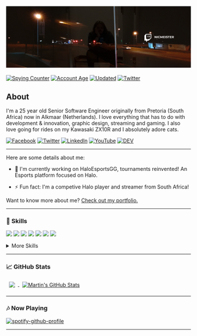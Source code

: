 ### ![Hello Friend, Welcome!](header.png)
[![Spying Counter](https://badges.pufler.dev/visits/NicmeisteR/NicmeisteR?style=for-the-badge&color=e74c3c&logo=github&label=Views+Counter)](https://github.com/NicmeisteR)
[![Account Age](https://badges.pufler.dev/years/NicmeisteR/?style=for-the-badge&color=27a4fb&logo=github&label=Account+Age)](https://github.com/NicmeisteR)
[![Updated](https://badges.pufler.dev/updated/NicmeisteR/NicmeisteR?style=for-the-badge&color=f0f6f9&logo=github&label=Profile+Updated)](https://github.com/NicmeisteR)
[![Twitter](https://img.shields.io/twitter/follow/NicmeistaR?logo=twitter&style=for-the-badge)](https://twitter.com/NicmeistaR)
<!-- [![Twitter Badge](https://img.shields.io/badge/Twitter-Profile-informational?style=flat&logo=twitter&logoColor=white&color=1CA2F1)](https://twitter.com/NicmeistaR)
[![LinkedIn Badge](https://img.shields.io/badge/LinkedIn-Profile-informational?style=flat&logo=linkedin&logoColor=white&color=0D76A8)](https://www.linkedin.com/in/nicolaas-nel/) -->


<!--
**NicmeisteR/NicmeisteR** is a ✨ _special_ ✨ repository because its `README.md` (this file) appears on your GitHub profile.
-->

## About

I'm a 25 year old Senior Software Engineer originally from Pretoria (South Africa) now in Alkmaar (Netherlands). I love everything that has to do with development & innovation, graphic design, streaming and gaming. I also love going for rides on my Kawasaki ZX10R and I absolutely adore cats.

[![Facebook](https://img.shields.io/badge/facebook-%231877F2.svg?&style=for-the-badge&logo=facebook&logoColor=white)](https://facebook.com/nicmstr) [![Twitter](https://img.shields.io/badge/twitter-%231DA1F2.svg?&style=for-the-badge&logo=twitter&logoColor=white)](https://twitter.com/NicmeistaR) [![LinkedIn](https://img.shields.io/badge/linkedin-%230077B5.svg?&style=for-the-badge&logo=linkedin&logoColor=white)](https://linkedin.com/in/Nicolaas-Nel) [![YouTube](https://img.shields.io/badge/youtube-%23FF0000.svg?&style=for-the-badge&logo=youtube&logoColor=white)](https://youtube.com/c/NicmeisteR) [![DEV](https://img.shields.io/badge/DEV-%23000000.svg?&style=for-the-badge&logo=dev.to&logoColor=white)](https://dev.to/NicmeisteR)

---

Here are some details about me:

- 🔭 I'm currently working on HaloEsportsGG, tournaments reinvented! An Esports platform focused on Halo.
<!--
- 🌱 I'm currently learning ...
- 👯 I'm looking to collaborate on ...
- 🤔 I'm looking for help with ...
- 💬 Ask me about ...
-->
- ⚡ Fun fact: I'm a competive Halo player and streamer from South Africa!

Want to know more about me? [Check out my portfolio.](https://nicolaas.dev/)

---

### 💼 Skills

![](https://img.shields.io/badge/Code-Angular-informational?style=flat&logo=angular&logoColor=white&color=4AB197)
![](https://img.shields.io/badge/Code-NextJS-informational?style=flat&logo=nextjs&logoColor=white&color=4AB197)
![](https://img.shields.io/badge/Code-JavaScript-informational?style=flat&logo=JavaScript&logoColor=white&color=4AB197)
![](https://img.shields.io/badge/Code-TypeScript-informational?style=flat&logo=TypeScript&logoColor=white&color=4AB197)
![](https://img.shields.io/badge/Code-CSharp-informational?style=flat&logo=c-sharp&logoColor=white&color=4AB197)
![](https://img.shields.io/badge/Code-.NET-informational?style=flat&logo=.net&logoColor=white&color=4AB197)
![](https://img.shields.io/badge/Code-MongoDB-informational?style=flat&logo=MongoDB&logoColor=white&color=4AB197)

<details>
<summary>More Skills</summary>
<br>

![](https://img.shields.io/badge/Style-CSS-informational?style=flat&logo=css3&logoColor=white&color=4AB197)
![](https://img.shields.io/badge/Style-Tailwind-informational?style=flat&logo=Tailwind-CSS&logoColor=white&color=4AB197)
![](https://img.shields.io/badge/Style-Sass-informational?style=flat&logo=Sass&logoColor=white&color=4AB197)
![](https://img.shields.io/badge/Style-Stylus-informational?style=flat&logo=Stylus&logoColor=white&color=4AB197)

<br>

![](https://img.shields.io/badge/Test-Jest-informational?style=flat&logo=jest&logoColor=white&color=4AB197)
![](https://img.shields.io/badge/Test-Cypress-informational?style=flat&logo=Cypress&logoColor=white&color=4AB197)

<br>

![](https://img.shields.io/badge/Tools-Docker-informational?style=flat&logo=docker&logoColor=white&color=4AB197)
![](https://img.shields.io/badge/Tools-NGINX-informational?style=flat&logo=nginx&logoColor=white&color=4AB197)
![](https://img.shields.io/badge/Tools-Netlify-informational?style=flat&logo=netlify&logoColor=white&color=4AB197)
![](https://img.shields.io/badge/Tools-Actions-informational?style=flat&logo=github-actions&logoColor=white&color=4AB197)
![](https://img.shields.io/badge/Tools-NPM-informational?style=flat&logo=npm&logoColor=white&color=4AB197)
![](https://img.shields.io/badge/Tools-Postman-informational?style=flat&logo=Postman&logoColor=white&color=4AB197)
![](https://img.shields.io/badge/Tools-Photoshop-informational?style=flat&logo=Adobe-Photoshop&logoColor=white&color=4AB197)
![](https://img.shields.io/badge/Tools-Illustrator-informational?style=flat&logo=Adobe-Illustrator&logoColor=white&color=4AB197)
![](https://img.shields.io/badge/Tools-AdobeXD-informational?style=flat&logo=Adobe-XD&logoColor=white&color=4AB197)
![](https://img.shields.io/badge/Tools-GitHub-informational?style=flat&logo=GitHub&logoColor=white&color=4AB197)
![](https://img.shields.io/badge/Tools-GitLab-informational?style=flat&logo=GitLab&logoColor=white&color=4AB197)
![](https://img.shields.io/badge/Tools-Jira-informational?style=flat&logo=Jira-Software&logoColor=white&color=4AB197)

</details>

---

### &#x1f4c8; GitHub Stats

<a href="https://github.com/NicmeisteR">
  <img align="center" style="margin:0.5rem" src="https://github-readme-stats.vercel.app/api/top-langs/?username=NicmeisteR&hide=html,css&title_color=ffffff&text_color=c9cacc&icon_color=4AB197&bg_color=1A2B34" />
</a>

<a href="https://github.com/NicmeisteR">
  <img align="center" style="margin:0.5rem" src="https://github-readme-stats.vercel.app/api?username=NicmeisteR&show_icons=true&line_height=27&count_private=true&title_color=ffffff&text_color=c9cacc&icon_color=4AB097&bg_color=1A2B34" alt="Martin's GitHub Stats" />
</a>

---


### 🎶 Now Playing
[![spotify-github-profile](https://spotify-github-profile.vercel.app/api/view?uid=e1qdyuntee9jjlxwyexbkq75o&cover_image=true&theme=default)](https://spotify-github-profile.vercel.app/api/view?uid=e1qdyuntee9jjlxwyexbkq75o&redirect=true)


---
